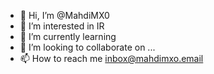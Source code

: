 - 👋 Hi, I’m @MahdiMX0
- 👀 I’m interested in IR
- 🌱 I’m currently learning 
- 💞️ I’m looking to collaborate on ...
- 📫 How to reach me inbox@mahdimxo.email

<!---
MahdiMX0/MahdiMX0 is a ✨ special ✨ repository because its `README.md` (this file) appears on your GitHub profile.
You can click the Preview link to take a look at your changes.
--->
